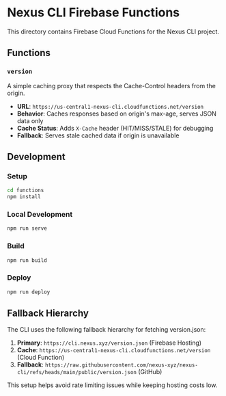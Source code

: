 # Nexus CLI Firebase Functions

This directory contains Firebase Cloud Functions for the Nexus CLI project.

## Functions

### `version`
A simple caching proxy that respects the Cache-Control headers from the origin.

- **URL**: `https://us-central1-nexus-cli.cloudfunctions.net/version`
- **Behavior**: Caches responses based on origin's max-age, serves JSON data only
- **Cache Status**: Adds `X-Cache` header (HIT/MISS/STALE) for debugging
- **Fallback**: Serves stale cached data if origin is unavailable

## Development

### Setup
```bash
cd functions
npm install
```

### Local Development
```bash
npm run serve
```

### Build
```bash
npm run build
```

### Deploy
```bash
npm run deploy
```

## Fallback Hierarchy

The CLI uses the following fallback hierarchy for fetching version.json:

1. **Primary**: `https://cli.nexus.xyz/version.json` (Firebase Hosting)
2. **Cache**: `https://us-central1-nexus-cli.cloudfunctions.net/version` (Cloud Function)
3. **Fallback**: `https://raw.githubusercontent.com/nexus-xyz/nexus-cli/refs/heads/main/public/version.json` (GitHub)

This setup helps avoid rate limiting issues while keeping hosting costs low. 